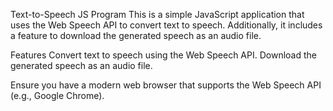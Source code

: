 Text-to-Speech JS Program
This is a simple JavaScript application that uses the Web Speech API to convert text to speech. Additionally, it includes a feature to download the generated speech as an audio file.

Features
Convert text to speech using the Web Speech API.
Download the generated speech as an audio file.
 
Ensure you have a modern web browser that supports the Web Speech API (e.g., Google Chrome).
